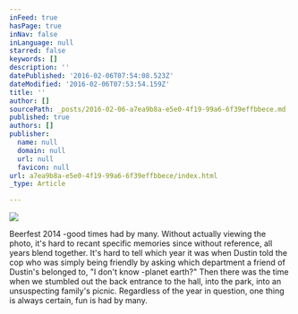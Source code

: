 ```yaml
---
inFeed: true
hasPage: true
inNav: false
inLanguage: null
starred: false
keywords: []
description: ''
datePublished: '2016-02-06T07:54:08.523Z'
dateModified: '2016-02-06T07:53:54.159Z'
title: ''
author: []
sourcePath: _posts/2016-02-06-a7ea9b8a-e5e0-4f19-99a6-6f39effbbece.md
published: true
authors: []
publisher:
  name: null
  domain: null
  url: null
  favicon: null
url: a7ea9b8a-e5e0-4f19-99a6-6f39effbbece/index.html
_type: Article

---
```

![](https://the-grid-user-content.s3-us-west-2.amazonaws.com/2bdd6e7f-b0fb-4389-aa5a-38f0c4439cca.JPG)

Beerfest 2014 -good times had by many. Without actually viewing the photo, it's hard to recant specific memories since without reference, all years blend together. It's hard to tell which year it was when Dustin told the cop who was simply being friendly by asking which department a friend of Dustin's belonged to, "I don't know -planet earth?" Then there was the time when we stumbled out the back entrance to the hall, into the park, into an unsuspecting family's picnic. Regardless of the year in question, one thing is always certain, fun is had by many.